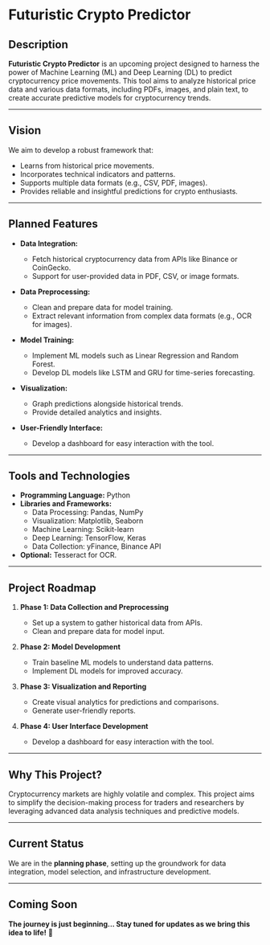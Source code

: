 # Futuristic Crypto Predictor

## Description
**Futuristic Crypto Predictor** is an upcoming project designed to harness the power of Machine Learning (ML) and Deep Learning (DL) to predict cryptocurrency price movements. This tool aims to analyze historical price data and various data formats, including PDFs, images, and plain text, to create accurate predictive models for cryptocurrency trends.

---

## Vision
We aim to develop a robust framework that:
- Learns from historical price movements.
- Incorporates technical indicators and patterns.
- Supports multiple data formats (e.g., CSV, PDF, images).
- Provides reliable and insightful predictions for crypto enthusiasts.

---

## Planned Features
- **Data Integration:**
  - Fetch historical cryptocurrency data from APIs like Binance or CoinGecko.
  - Support for user-provided data in PDF, CSV, or image formats.

- **Data Preprocessing:**
  - Clean and prepare data for model training.
  - Extract relevant information from complex data formats (e.g., OCR for images).

- **Model Training:**
  - Implement ML models such as Linear Regression and Random Forest.
  - Develop DL models like LSTM and GRU for time-series forecasting.

- **Visualization:**
  - Graph predictions alongside historical trends.
  - Provide detailed analytics and insights.

- **User-Friendly Interface:**
  - Develop a dashboard for easy interaction with the tool.

---

## Tools and Technologies
- **Programming Language:** Python
- **Libraries and Frameworks:**
  - Data Processing: Pandas, NumPy
  - Visualization: Matplotlib, Seaborn
  - Machine Learning: Scikit-learn
  - Deep Learning: TensorFlow, Keras
  - Data Collection: yFinance, Binance API
- **Optional:** Tesseract for OCR.

---

## Project Roadmap
1. **Phase 1: Data Collection and Preprocessing**
   - Set up a system to gather historical data from APIs.
   - Clean and prepare data for model input.

2. **Phase 2: Model Development**
   - Train baseline ML models to understand data patterns.
   - Implement DL models for improved accuracy.

3. **Phase 3: Visualization and Reporting**
   - Create visual analytics for predictions and comparisons.
   - Generate user-friendly reports.

4. **Phase 4: User Interface Development**
   - Develop a dashboard for easy interaction with the tool.

---

## Why This Project?
Cryptocurrency markets are highly volatile and complex. This project aims to simplify the decision-making process for traders and researchers by leveraging advanced data analysis techniques and predictive models.

---

## Current Status
We are in the **planning phase**, setting up the groundwork for data integration, model selection, and infrastructure development.

---

## Coming Soon
**The journey is just beginning... Stay tuned for updates as we bring this idea to life!** 🚀
